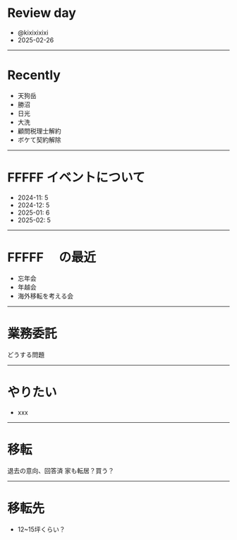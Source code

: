 # Review day

- @kixixixixi
- 2025-02-26

---

# Recently

- 天狗岳
- 勝沼
- 日光
- 大洗
- 顧問税理士解約
- ボケて契約解除

---

# FFFFF イベントについて

- 2024-11: 5
- 2024-12: 5
- 2025-01: 6
- 2025-02: 5

---

# FFFFF 　の最近

- 忘年会
- 年越会
- 海外移転を考える会

---

# 業務委託

どうする問題

---

# やりたい

- xxx

---

# 移転

退去の意向、回答済
家も転居？買う？

---

# 移転先

- 12~15坪くらい？